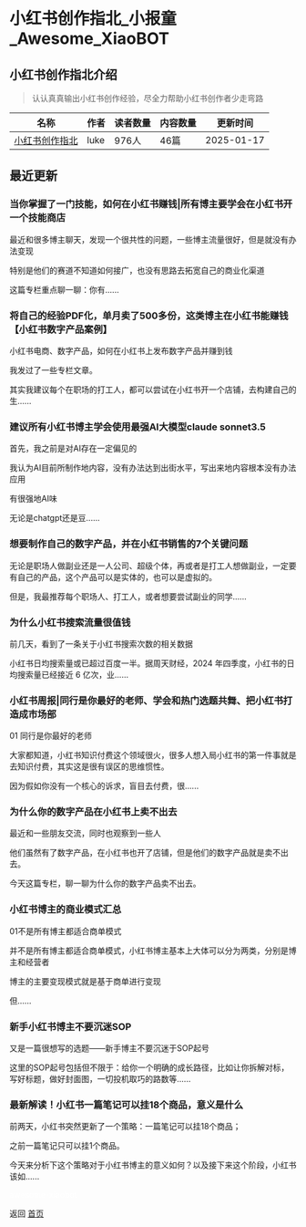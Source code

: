 # 小红书创作指北_小报童_Awesome_XiaoBOT

## 小红书创作指北介绍
> 认认真真输出小红书创作经验，尽全力帮助小红书创作者少走弯路  
  


|名称|作者|读者数量|内容数量|更新时间|
|---|---|---|---|---|
|[小红书创作指北](https://xiaobot.net/p/lukezhe?refer=0b133df9-27dc-423b-8101-639049001c13)|luke|976人|46篇|2025-01-17|

## 最近更新
### 当你掌握了一门技能，如何在小红书赚钱|所有博主要学会在小红书开一个技能商店

最近和很多博主聊天，发现一个很共性的问题，一些博主流量很好，但是就没有办法变现

特别是他们的赛道不知道如何接广，也没有思路去拓宽自己的商业化渠道

这篇专栏重点聊一聊：你有......

### 将自己的经验PDF化，单月卖了500多份，这类博主在小红书能赚钱【小红书数字产品案例】

小红书电商、数字产品，如何在小红书上发布数字产品并赚到钱

我发过了一些专栏文章。

其实我建议每个在职场的打工人，都可以尝试在小红书开一个店铺，去构建自己的生......

### 建议所有小红书博主学会使用最强AI大模型claude sonnet3.5

首先，我之前是对AI存在一定偏见的

我认为AI目前所制作地内容，没有办法达到出街水平，写出来地内容根本没有办法应用

有很强地AI味

无论是chatgpt还是豆......

### 想要制作自己的数字产品，并在小红书销售的7个关键问题

无论是职场人做副业还是一人公司、超级个体，再或者是打工人想做副业，一定要有自己的产品，这个产品可以是实体的，也可以是虚拟的。

但是，我最推荐每个职场人、打工人，或者想要尝试副业的同学......

### 为什么小红书搜索流量很值钱

前几天，看到了一条关于小红书搜索次数的相关数据

小红书日均搜索量或已超过百度一半。据周天财经，2024 年四季度，小红书的日均搜索量已经接近 6 亿次，业......

### 小红书周报|同行是你最好的老师、学会和热门选题共舞、把小红书打造成市场部

01 同行是你最好的老师

大家都知道，小红书知识付费这个领域很火，很多人想入局小红书的第一件事就是去知识付费，其实这是很有误区的思维惯性。

因为假如你没有一个核心的诉求，盲目去付费，很......

### 为什么你的数字产品在小红书上卖不出去

最近和一些朋友交流，同时也观察到一些人

他们虽然有了数字产品，在小红书也开了店铺，但是他们的数字产品就是卖不出去。

今天这篇专栏，聊一聊为什么你的数字产品卖不出去。

### 小红书博主的商业模式汇总

01不是所有博主都适合商单模式

并不是所有博主都适合商单模式，小红书博主基本上大体可以分为两类，分别是博主和经营者

博主的主要变现模式就是基于商单进行变现

但......

### 新手小红书博主不要沉迷SOP

又是一篇很想写的选题——新手博主不要沉迷于SOP起号

这里的SOP起号包括但不限于：给你一个明确的成长路径，比如让你拆解对标，写好标题，做好封面图，一切投机取巧的路数等......

### 最新解读！小红书一篇笔记可以挂18个商品，意义是什么

前两天，小红书突然更新了一个策略：一篇笔记可以挂18个商品；

之前一篇笔记只可以挂1个商品。

今天来分析下这个策略对于小红书博主的意义如何？以及接下来这个阶段，小红书该如......


<a href="https://github.com/Reno9527/awesome-xiaobot" style="color: white; text-decoration: none;">awesome-xiaobot</a>

返回 [首页](../README.md)
